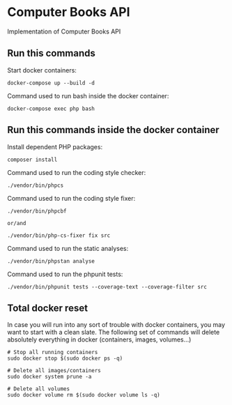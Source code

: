 # Computer Books API

Implementation of Computer Books API

## Run this commands

Start docker containers:

    docker-compose up --build -d

Command used to run bash inside the docker container:

    docker-compose exec php bash

## Run this commands inside the docker container

Install dependent PHP packages:

    composer install

Command used to run the coding style checker:

    ./vendor/bin/phpcs

Command used to run the coding style fixer:

    ./vendor/bin/phpcbf

    or/and

    ./vendor/bin/php-cs-fixer fix src

Command used to run the static analyses:

    ./vendor/bin/phpstan analyse

Command used to run the phpunit tests:

    ./vendor/bin/phpunit tests --coverage-text --coverage-filter src

## Total docker reset

In case you will run into any sort of trouble with docker containers, you may want to start with a clean slate.
The following set of commands will delete absolutely everything in docker (containers, images, volumes...)

    # Stop all running containers
    sudo docker stop $(sudo docker ps -q)

    # Delete all images/containers
    sudo docker system prune -a

    # Delete all volumes
    sudo docker volume rm $(sudo docker volume ls -q)
